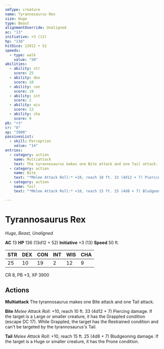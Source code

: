 ```yaml
---
smType: creature
name: Tyrannosaurus Rex
size: Huge
type: Beast
alignmentOverride: Unaligned
ac: "13"
initiative: +3 (13)
hp: "136"
hitDice: 13d12 + 52
speeds:
  - type: walk
    value: "50"
abilities:
  - ability: str
    score: 25
  - ability: dex
    score: 10
  - ability: con
    score: 19
  - ability: int
    score: 2
  - ability: wis
    score: 12
  - ability: cha
    score: 9
pb: "+3"
cr: "8"
xp: "3900"
passivesList:
  - skill: Perception
    value: "14"
entries:
  - category: action
    name: Multiattack
    text: The tyrannosaurus makes one Bite attack and one Tail attack.
  - category: action
    name: Bite
    text: "*Melee Attack Roll:* +10, reach 10 ft. 33 (4d12 + 7) Piercing damage. If the target is a Large or smaller creature, it has the Grappled condition (escape DC 17). While Grappled, the target has the Restrained condition and can't be targeted by the tyrannosaurus's Tail."
  - category: action
    name: Tail
    text: "*Melee Attack Roll:* +10, reach 15 ft. 25 (4d8 + 7) Bludgeoning damage. If the target is a Huge or smaller creature, it has the Prone condition."

---
```


# Tyrannosaurus Rex
*Huge, Beast, Unaligned*

**AC** 13
**HP** 136 (13d12 + 52)
**Initiative** +3 (13)
**Speed** 50 ft.

| STR | DEX | CON | INT | WIS | CHA |
| --- | --- | --- | --- | --- | --- |
| 25 | 10 | 19 | 2 | 12 | 9 |

CR 8, PB +3, XP 3900

## Actions

**Multiattack**
The tyrannosaurus makes one Bite attack and one Tail attack.

**Bite**
*Melee Attack Roll:* +10, reach 10 ft. 33 (4d12 + 7) Piercing damage. If the target is a Large or smaller creature, it has the Grappled condition (escape DC 17). While Grappled, the target has the Restrained condition and can't be targeted by the tyrannosaurus's Tail.

**Tail**
*Melee Attack Roll:* +10, reach 15 ft. 25 (4d8 + 7) Bludgeoning damage. If the target is a Huge or smaller creature, it has the Prone condition.
